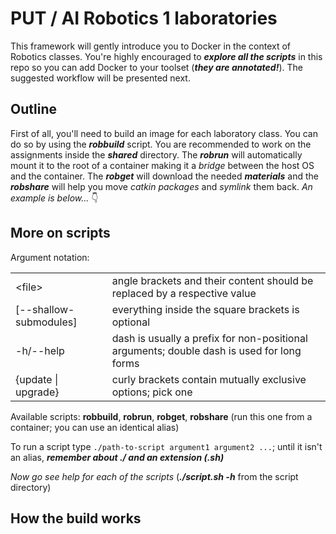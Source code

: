 # PUT / AI Robotics 1 laboratories

This framework will gently introduce you to Docker in the context of Robotics classes. You're highly encouraged to **_explore all the scripts_** in this repo so you can add Docker to your toolset (**_they are annotated!_**). The suggested workflow will be presented next.

## Outline

First of all, you'll need to build an image for each laboratory class. You can do so by using the **_robbuild_** script. You are recommended to work on the assignments inside the **_shared_** directory. The **_robrun_** will automatically mount it to the root of a container making it a _bridge_ between the host OS and the container. The **_robget_** will download the needed **_materials_** and the **_robshare_** will help you move _catkin packages_ and _symlink_ them back. _An example is below..._ 👇

## More on scripts

Argument notation:

<table>
    <tr>
        <td>&lt;file&gt;</td>
        <td>angle brackets and their content should be replaced by a respective value</td>
    </tr>
    <tr>
        <td>[--shallow-submodules]</td>
        <td>everything inside the square brackets is optional</td>
    </tr>
    <tr>
        <td>-h/--help</td>
        <td>dash is usually a prefix for non-positional arguments; double dash is used for long forms</td>
    </tr>
    <tr>
        <td>{update | upgrade}</td>
        <td>curly brackets contain mutually exclusive options; pick one</td>
    </tr>
</table>

Available scripts: **robbuild**, **robrun**, **robget**, **robshare** (run this one from a container; you can use an identical alias)

To run a script type `./path-to-script argument1 argument2 ...`; until it isn't an alias, **_remember about ./ and an extension (.sh)_**

_Now go see help for each of the scripts_ (**_./script.sh -h_** from the script directory)

## How the build works
